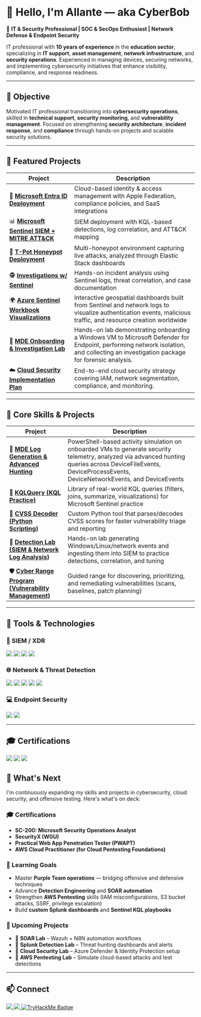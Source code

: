 # 👋 Hello, I'm Allante — aka **CyberBob**

💼 **IT & Security Professional | SOC & SecOps Enthusiast | Network Defense & Endpoint Security**

IT professional with **10 years of experience** in the **education sector**, specializing in **IT support**, **asset management**, **network infrastructure**, and **security operations**. Experienced in managing devices, securing networks, and implementing cybersecurity initiatives that enhance visibility, compliance, and response readiness.

---

## 🎯 Objective  
Motivated IT professional transitioning into **cybersecurity operations**, skilled in **technical support**, **security monitoring**, and **vulnerability management**. Focused on strengthening **security architecture**, **incident response**, and **compliance** through hands-on projects and scalable security solutions.

---

## 🌟 Featured Projects

| Project | Description |
|--------|-------------|
| 🔐 [**Microsoft Entra ID Deployment**](https://github.com/CyberAllante/Entra) | Cloud-based identity & access management with Apple Federation, compliance policies, and SaaS integrations |
| 📊 [**Microsoft Sentinel SIEM + MITRE ATT&CK**](https://github.com/CyberAllante/Sentinel) | SIEM deployment with KQL-based detections, log correlation, and ATT&CK mapping |
| 🧠 [**T-Pot Honeypot Deployment**](https://github.com/CyberAllante/HoneyPot) | Multi-honeypot environment capturing live attacks, analyzed through Elastic Stack dashboards |
| 🕵️ [**Investigations w/ Sentinel**](https://www.notion.so/Investigations-W-Sentinel-27b69274e526801c88e3f8b7f976c62d?source=copy_link) | Hands-on incident analysis using Sentinel logs, threat correlation, and case documentation |
| 🌍 [**Azure Sentinel Workbook Visualizations**](https://github.com/CyberAllante/Visualizations) | Interactive geospatial dashboards built from Sentinel and network logs to visualize authentication events, malicious traffic, and resource creation worldwide |
🧰 [**MDE Onboarding & Investigation Lab**](https://github.com/CyberAllante/MDE_Onboarding_Investigation) | Hands-on lab demonstrating onboarding a Windows VM to Microsoft Defender for Endpoint, performing network isolation, and collecting an investigation package for forensic analysis.
| ☁️ [**Cloud Security Implementation Plan**](https://github.com/CyberAllante/Cloud-Security-Implementation-Plan) | End-to-end cloud security strategy covering IAM, network segmentation, compliance, and monitoring. |

---

## 🧠 Core Skills & Projects

| Project | Description |
|--------|-------------|
| 🧠 [**MDE Log Generation & Advanced Hunting**](https://github.com/CyberAllante/MDE_Log_Generation) | PowerShell-based activity simulation on onboarded VMs to generate security telemetry, analyzed via advanced hunting queries across DeviceFileEvents, DeviceProcessEvents, DeviceNetworkEvents, and DeviceEvents |
| 🔎 [**KQLQuery (KQL Practice)**](https://github.com/CyberAllante/KQLQuery) | Library of real-world KQL queries (filters, joins, summarize, visualizations) for Microsoft Sentinel practice |
| 🐍 [**CVSS Decoder (Python Scripting)**](https://github.com/CyberAllante/CVSS-Decoder) | Custom Python tool that parses/decodes CVSS scores for faster vulnerability triage and reporting |
| 🧾 [**Detection Lab (SIEM & Network Log Analysis)**](https://github.com/CyberAllante/Detection-Lab) | Hands-on lab generating Windows/Linux/network events and ingesting them into SIEM to practice detections, correlation, and tuning |
| 🛡 [**Cyber Range Program (Vulnerability Management)**](https://github.com/CyberAllante/cyberrange) | Guided range for discovering, prioritizing, and remediating vulnerabilities (scans, baselines, patch planning) |

---

## 🧰 Tools & Technologies

### 🧠 SIEM / XDR  
<div>
<img src="https://img.shields.io/badge/-Microsoft_Sentinel-5C2D91?&style=for-the-badge&logo=Microsoft%20Azure&logoColor=white" />
<img src="https://img.shields.io/badge/-Splunk-000000?&style=for-the-badge&logo=Splunk&logoColor=white" />
<img src="https://img.shields.io/badge/-Elastic_Stack-005571?&style=for-the-badge&logo=Elastic&logoColor=white" />
<img src="https://img.shields.io/badge/-Wazuh-02569B?&style=for-the-badge&logo=ElasticStack&logoColor=white" />
</div>

### 🌐 Network & Threat Detection  
<div>
<img src="https://img.shields.io/badge/-Wireshark-1679A7?&style=for-the-badge&logo=Wireshark&logoColor=white" />
<img src="https://img.shields.io/badge/-Suricata-EF3B2D?&style=for-the-badge&logo=Suricata&logoColor=white" />
<img src="https://img.shields.io/badge/-Burp_Suite-F77F00?&style=for-the-badge&logo=Burp%20Suite&logoColor=white" />
<img src="https://img.shields.io/badge/-Metasploit-008080?&style=for-the-badge&logo=Metasploit&logoColor=white" />
<img src="https://img.shields.io/badge/-Hydra-FF6347?&style=for-the-badge&logo=Hydra&logoColor=white" />
</div>

### 💻 Endpoint Security  
<div>
<img src="https://img.shields.io/badge/-Microsoft_Defender_for_Endpoint-00A4EF?&style=for-the-badge&logo=Microsoft&logoColor=white" />
<img src="https://img.shields.io/badge/-Velociraptor-4B275F?&style=for-the-badge&logo=Velociraptor&logoColor=white" />
</div>

---

## 🎓 Certifications

<div>
<img src="https://img.shields.io/badge/-ISC2_CC-000080?style=for-the-badge&logo=ISC2&logoColor=white" />
<img src="https://img.shields.io/badge/-CompTIA_CySA%2B-006400?style=for-the-badge&logo=CompTIA&logoColor=white" />
<img src="https://img.shields.io/badge/-CompTIA_PenTest%2B-FF4500?style=for-the-badge&logo=CompTIA&logoColor=white" />
</div>

## 🚀 What's Next

I'm continuously expanding my skills and projects in cybersecurity, cloud security, and offensive testing. Here's what's on deck:

### 🎓 Certifications
- **SC-200: Microsoft Security Operations Analyst**
- **SecurityX (WGU)**
- **Practical Web App Penetration Tester (PWAPT)**
- **AWS Cloud Practitioner (for Cloud Pentesting Foundations)**

### 🧠 Learning Goals
- Master **Purple Team operations** — bridging offensive and defensive techniques  
- Advance **Detection Engineering** and **SOAR automation**  
- Strengthen **AWS Pentesting** skills (IAM misconfigurations, S3 bucket attacks, SSRF, privilege escalation)  
- Build **custom Splunk dashboards** and **Sentinel KQL playbooks**

### 🧰 Upcoming Projects
- 🔹 **SOAR Lab** – Wazuh + N8N automation workflows  
- 🔹 **Splunk Detection Lab** – Threat hunting dashboards and alerts  
- 🔹 **Cloud Security Lab** – Azure Defender & Identity Protection setup  
- 🔹 **AWS Pentesting Lab** – Simulate cloud-based attacks and test detections
</div>

---

## 📫 Connect

<a href="https://www.linkedin.com/in/allantejohnsond/">
    <img src="https://img.shields.io/badge/-Follow%20me%20on%20LinkedIn-0072b1?&style=for-the-badge&logo=linkedin&logoColor=white" />
</a>
<a href="https://app.letsdefend.io/user/cyberbob">
    <img src="https://img.shields.io/badge/Let's_Defend-1589FF?style=for-the-badge&logo=security&logoColor=white" />
</a>
<a href="https://tryhackme.com/p/CyberBobby">
    <img src="https://tryhackme-badges.s3.amazonaws.com/CyberBobby.png" alt="TryHackMe Badge" />
</a>
